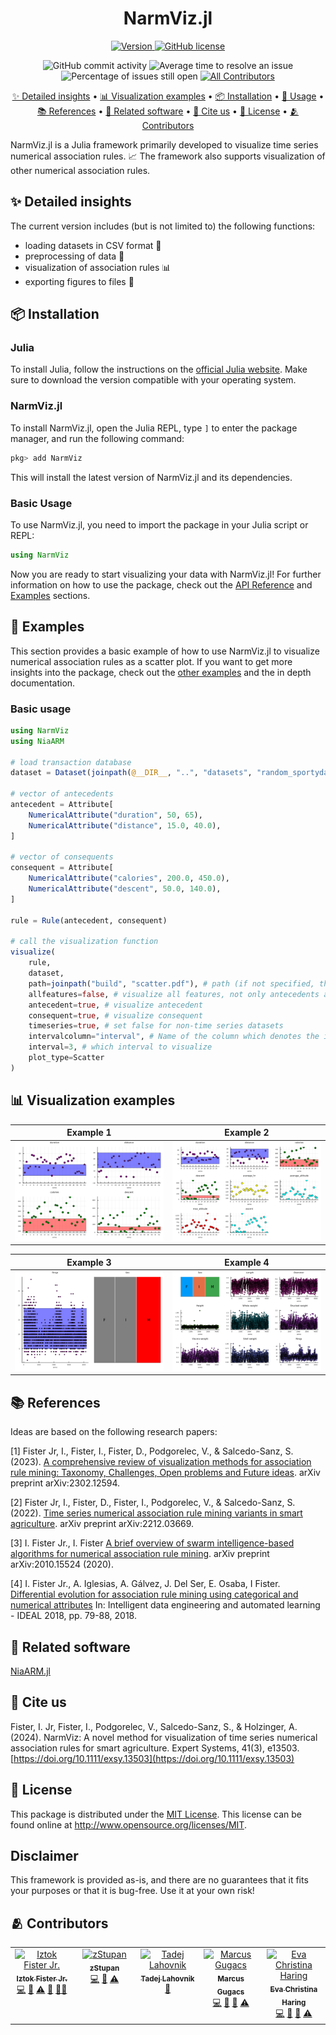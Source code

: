 <h1 align="center">
  NarmViz.jl
</h1>

<p align="center">
  <a href="https://juliahub.com/ui/Packages/General/NarmViz">
    <img alt="Version" src="https://juliahub.com/docs/General/NarmViz/stable/version.svg" />
  </a>
  <a href="https://github.com/firefly-cpp/NarmViz.jl/blob/master/LICENSE">
    <img alt="GitHub license" src="https://img.shields.io/github/license/firefly-cpp/NarmViz.jl.svg" />
  </a>
</p>

<p align="center">
  <img alt="GitHub commit activity" src="https://img.shields.io/github/commit-activity/w/firefly-cpp/NarmViz.jl.svg" />
  <img alt="Average time to resolve an issue" src="http://isitmaintained.com/badge/resolution/firefly-cpp/NarmViz.jl.svg" href="https://isitmaintained.com/project/firefly-cpp/NarmViz.jl">
  <img alt="Percentage of issues still open" src="http://isitmaintained.com/badge/open/firefly-cpp/NarmViz.jl.svg" href="https://isitmaintained.com/project/firefly-cpp/NarmViz.jl">
  <a href="#-contributors">
    <img alt="All Contributors" src="https://img.shields.io/badge/all_contributors-2-orange.svg" />
  </a>
</p>

<p align="center">
  <a href="#-detailed-insights">✨ Detailed insights</a> •
  <a href="#-visualization-examples">📊 Visualization examples</a> •
  <a href="#-installation">📦 Installation</a> •
  <a href="#-usage">🚀 Usage</a> •
  <a href="#-references">📚 References</a> •
  <a href="#-related-software">🔗 Related software</a> •
  <a href="#-cite-us">📄 Cite us</a> •
  <a href="#-license">🔑 License</a> •
  <a href="#-contributors">🫂 Contributors</a>
</p>

NarmViz.jl is a Julia framework primarily developed to visualize time series numerical association rules. 📈 The framework also supports visualization of other numerical association rules.

## ✨ Detailed insights
The current version includes (but is not limited to) the following functions:
- loading datasets in CSV format 📁
- preprocessing of data 🔄
- visualization of association rules 📊
- exporting figures to files 💾

## 📦 Installation

### Julia
To install Julia, follow the instructions on the [official Julia website](https://julialang.org/install/).
Make sure to download the version compatible with your operating system.

### NarmViz.jl
To install NarmViz.jl, open the Julia REPL, type `]` to enter the package manager, and run the following command:
```julia
pkg> add NarmViz
```
This will install the latest version of NarmViz.jl and its dependencies.

### Basic Usage
To use NarmViz.jl, you need to import the package in your Julia script or REPL:
```julia
using NarmViz
```
Now you are ready to start visualizing your data with NarmViz.jl!
For further information on how to use the package, check out the [API Reference](api.md) and [Examples](examples.md) sections.

## 🚀 Examples

This section provides a basic example of how to use NarmViz.jl to visualize numerical association rules as a scatter plot.
If you want to get more insights into the package, check out the [other examples](examples/) and the in depth documentation.

### Basic usage

```julia
using NarmViz
using NiaARM

# load transaction database
dataset = Dataset(joinpath(@__DIR__, "..", "datasets", "random_sportydatagen.csv"))

# vector of antecedents
antecedent = Attribute[
    NumericalAttribute("duration", 50, 65),
    NumericalAttribute("distance", 15.0, 40.0),
]

# vector of consequents
consequent = Attribute[
    NumericalAttribute("calories", 200.0, 450.0),
    NumericalAttribute("descent", 50.0, 140.0),
]

rule = Rule(antecedent, consequent)

# call the visualization function
visualize(
    rule,
    dataset,
    path=joinpath("build", "scatter.pdf"), # path (if not specified, the plot will be displayed in the GUI)
    allfeatures=false, # visualize all features, not only antecedents and consequence
    antecedent=true, # visualize antecedent
    consequent=true, # visualize consequent
    timeseries=true, # set false for non-time series datasets
    intervalcolumn="interval", # Name of the column which denotes the interval (only for time series datasets)
    interval=3, # which interval to visualize
    plot_type=Scatter
)

```

## 📊 Visualization examples

|                                          Example 1                                          |                                          Example 2                                          |
|:-------------------------------------------------------------------------------------------:|:-------------------------------------------------------------------------------------------:|
| ![](https://raw.githubusercontent.com/firefly-cpp/NarmViz.jl/main/.github/figures/Fig1.png) | ![](https://raw.githubusercontent.com/firefly-cpp/NarmViz.jl/main/.github/figures/Fig2.png) |

|                                          Example 3                                          |                                          Example 4                                          |
|:-------------------------------------------------------------------------------------------:|:-------------------------------------------------------------------------------------------:|
| ![](https://raw.githubusercontent.com/firefly-cpp/NarmViz.jl/main/.github/figures/Fig3.png) | ![](https://raw.githubusercontent.com/firefly-cpp/NarmViz.jl/main/.github/figures/Fig4.png) |

## 📚 References

Ideas are based on the following research papers:

[1] Fister Jr, I., Fister, I., Fister, D., Podgorelec, V., & Salcedo-Sanz, S. (2023). [A comprehensive review of visualization methods for association rule mining: Taxonomy, Challenges, Open problems and Future ideas](https://arxiv.org/abs/2302.12594). arXiv preprint arXiv:2302.12594.

[2] Fister Jr, I., Fister, D., Fister, I., Podgorelec, V., & Salcedo-Sanz, S. (2022). [Time series numerical association rule mining variants in smart agriculture](https://arxiv.org/abs/2212.03669). arXiv preprint arXiv:2212.03669.

[3] I. Fister Jr., I. Fister [A brief overview of swarm intelligence-based algorithms for numerical association rule mining](https://arxiv.org/abs/2010.15524). arXiv preprint arXiv:2010.15524 (2020).

[4] I. Fister Jr., A. Iglesias, A. Gálvez, J. Del Ser, E. Osaba, I Fister. [Differential evolution for association rule mining using categorical and numerical attributes](http://www.iztok-jr-fister.eu/static/publications/231.pdf) In: Intelligent data engineering and automated learning - IDEAL 2018, pp. 79-88, 2018.

## 🔗 Related software

[NiaARM.jl](https://github.com/firefly-cpp/NiaARM.jl)

## 📄 Cite us

Fister, I. Jr, Fister, I., Podgorelec, V., Salcedo-Sanz, S., & Holzinger, A. (2024). NarmViz: A novel method for visualization of time series numerical association rules for smart agriculture. Expert Systems, 41(3), e13503. [https://doi.org/10.1111/exsy.13503](https://doi.org/10.1111/exsy.13503)

## 🔑 License

This package is distributed under the [MIT License](LICENSE). This license can be found online at <http://www.opensource.org/licenses/MIT>.

## Disclaimer

This framework is provided as-is, and there are no guarantees that it fits your purposes or that it is bug-free. Use it at your own risk!

## 🫂 Contributors

<!-- ALL-CONTRIBUTORS-LIST:START - Do not remove or modify this section -->
<!-- prettier-ignore-start -->
<!-- markdownlint-disable -->
<table>
  <tbody>
    <tr>
      <td align="center" valign="top" width="14.28%"><a href="http://www.iztok-jr-fister.eu/"><img src="https://avatars.githubusercontent.com/u/1633361?v=4?s=100" width="100px;" alt="Iztok Fister Jr."/><br /><sub><b>Iztok Fister Jr.</b></sub></a><br /><a href="https://github.com/firefly-cpp/NarmViz.jl/commits?author=firefly-cpp" title="Code">💻</a> <a href="https://github.com/firefly-cpp/NarmViz.jl/commits?author=firefly-cpp" title="Documentation">📖</a> <a href="https://github.com/firefly-cpp/NarmViz.jl/commits?author=firefly-cpp" title="Tests">⚠️</a> <a href="#ideas-firefly-cpp" title="Ideas, Planning, & Feedback">🤔</a> <a href="#mentoring-firefly-cpp" title="Mentoring">🧑‍🏫</a></td>
      <td align="center" valign="top" width="14.28%"><a href="https://github.com/zStupan"><img src="https://avatars.githubusercontent.com/u/48752988?v=4?s=100" width="100px;" alt="zStupan"/><br /><sub><b>zStupan</b></sub></a><br /><a href="https://github.com/firefly-cpp/NarmViz.jl/commits?author=zStupan" title="Code">💻</a> <a href="https://github.com/firefly-cpp/NarmViz.jl/issues?q=author%3AzStupan" title="Bug reports">🐛</a> <a href="https://github.com/firefly-cpp/NarmViz.jl/commits?author=zStupan" title="Tests">⚠️</a></td>
      <td align="center" valign="top" width="14.28%"><a href="https://github.com/lahovniktadej"><img src="https://avatars.githubusercontent.com/u/57890734?v=4?s=100" width="100px;" alt="Tadej Lahovnik"/><br /><sub><b>Tadej Lahovnik</b></sub></a><br /><a href="https://github.com/firefly-cpp/NarmViz.jl/commits?author=lahovniktadej" title="Documentation">📖</a></td>
      <td align="center" valign="top" width="14.28%"><a href="https://www.gugacs.me"><img src="https://avatars.githubusercontent.com/u/54801620?v=4?s=100" width="100px;" alt="Marcus Gugacs"/><br /><sub><b>Marcus Gugacs</b></sub></a><br /><a href="https://github.com/firefly-cpp/NarmViz.jl/commits?author=IImpaq" title="Code">💻</a> <a href="https://github.com/firefly-cpp/NarmViz.jl/commits?author=IImpaq" title="Documentation">📖</a> <a href="#ideas-IImpaq" title="Ideas, Planning, & Feedback">🤔</a> <a href="https://github.com/firefly-cpp/NarmViz.jl/commits?author=IImpaq" title="Tests">⚠️</a></td>
      <td align="center" valign="top" width="14.28%"><a href="https://github.com/evaharing"><img src="https://avatars.githubusercontent.com/u/97450071?v=4?s=100" width="100px;" alt="Eva Christina Haring"/><br /><sub><b>Eva Christina Haring</b></sub></a><br /><a href="https://github.com/firefly-cpp/NarmViz.jl/commits?author=evaharing" title="Code">💻</a> <a href="https://github.com/firefly-cpp/NarmViz.jl/commits?author=evaharing" title="Documentation">📖</a> <a href="#ideas-evaharing" title="Ideas, Planning, & Feedback">🤔</a> <a href="https://github.com/firefly-cpp/NarmViz.jl/commits?author=evaharing" title="Tests">⚠️</a></td>
    </tr>
  </tbody>
</table>

<!-- markdownlint-restore -->
<!-- prettier-ignore-end -->

<!-- ALL-CONTRIBUTORS-LIST:END -->
<!-- prettier-ignore-start -->
<!-- markdownlint-disable -->

<!-- markdownlint-restore -->
<!-- prettier-ignore-end -->

<!-- ALL-CONTRIBUTORS-LIST:END -->
